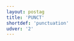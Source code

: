 ```yaml
---
layout: postag
title: 'PUNCT'
shortdef: 'punctuation'
udver: '2'
---
```

<!-- Interlanguage links updated Út zář 29 20:23:02 CEST 2020 -->
